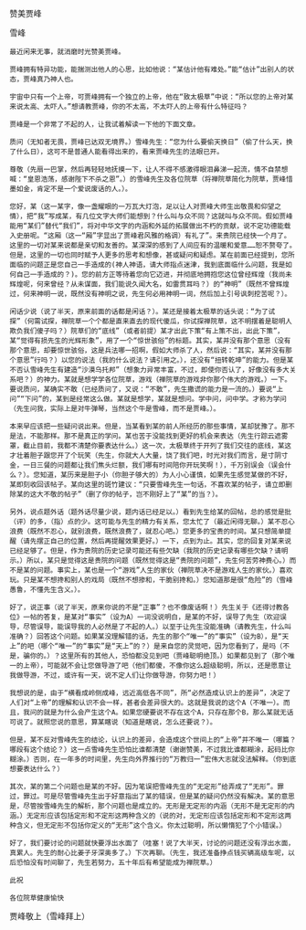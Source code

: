 赞美贾峰

雪峰


    最近闲来无事，就消磨时光赞美贾峰。

    贾峰拥有特异功能，能揣测出他人的心思，比如他说：“某估计他有难处。”能“估计”出别人的状态，贾峰真乃神人也。

    宇宙中只有一个上帝，可贾峰拥有一个独立的上帝，他在“致太极草”中说：“所以您的上帝对某来说太高、太吓人。”想请教贾峰，你的不太高，不太吓人的上帝有什么特征吗？

    贾峰是一个非常了不起的人，让我试着解读一下他的下面文章。

    质问（无知者无畏，贾峰已达双无境界。）雪峰先生：“您为什么要偷天换日”（偷了什么天，换了什么日），这可不是普通人能看得出来的，看来贾峰先生的法眼已开。

    尊敬（先扇一巴掌，然后再轻轻地抚摸一下，让人不得不感激得眼泪鼻涕一起流，情不自禁想喊：“皇恩浩荡，感谢陛下不杀之恩”。）的雪峰先生及各位院草（将禅院草简化为院草，贾峰惜墨如金，肯定不是一个爱说废话的人。）。

    您好，某（这一某字，像一盏耀眼的一万瓦大灯泡，足以让人对贾峰大师生出敬畏和仰望之情），把“我”写成某，有几位文字大师们能想到？什么叫与众不同？这就叫与众不同。假如贾峰能用“某们”替代“我们”，将对中华文字的内涵和外延的拓展做出不朽的贡献，说不定功德能载入史册呢。“这厢（这一“厢”字显出了贾峰君风雅的格调）有礼了”。来贵院已经快一个月了。这里的一切对某来说都是亲切和友善的。某深深的感到了人间应有的温暖和爱意……恕不赘夸了。但是，这里的一切也同时赋予人更多的思考和想像，甚或疑问和疑虑。某在前面已经提到，您所面临的问题正是您自己一手造成的(神人神语，请大师指点迷津，我到底面临什么问题，我是如何自己一手造成的？)。您的前方正等待着您向它迈进，并彻底地拥抱您这位曾经辉煌（我尚未辉煌呢，何来曾经？从未谋面，我们能说久闻大名，如雷贯耳吗？）的“神明”（既然不曾辉煌过，何来神明一说，既然没有神明之说，先生何必用神明一词，然后加上引号讽刺挖苦呢？）。

    闲话少说（说了半天，原来前面的话都是闲话？）。某还是接着太极草的话头说：“为了试探”（何需试探，禅院草一个个都是直来直去的现代傻瓜，你试探禅院草，这不明摆着是聪明人欺负我们傻子吗？）院草们的“底线”（或者前提）某才出此下策“有上策不出，出此下策”，某“觉得有损先生的光辉形象”，用了一个“惊世骇俗”的标题。其实，某并没有那个意思（没有那个意思，却要惊世骇俗，这是兵法哪一招啊，假如大师杀了人，然后说：“其实，某并没有那个意思”行吗？）以您的说法（我的什么说法？请引用之。），还没有“扭转乾坤”的能力。但是某不否认雪峰先生有建造“沙漠乌托邦”（想象力异常丰富，不过，即使你否认了，好像没有多大关系吧？）的神力。某就是想学学各位院草，游戏（禅院草的游戏非你那个伟大的游戏。）一下。要说质问，某确实不敢（已经质问了，又说：“不敢”，先生撒谎的能力是一流的。）要说“上问”“下问”的，某到是经常这么做。某就是想学，某就是想问。学中问，问中学。才称为学问（先生问我，实际上是对牛弹琴，当然这个牛是雪峰，而不是贾峰。）。

    本来早应该把一些疑问说出来。但是，当某看到某的前人所经历的那些事情，某却犹豫了。那不是法，不能那样。那不是真正的学问。某也苦于没能找到更好的机会来表达（先生行踪云遮雾罩，截止目前，我都不清楚你要表达什么。）这一次，太极草终于开列了我们交往的底线，某这才壮着胆子跟您开了个玩笑（先生，你就大人大量，饶了我们吧，时光对我们而言，是寸阴寸金，一日三餐的问题都让我们焦头烂额，我们哪有时间陪你开玩笑啊！），千万别误会（误会什么？）。您知道，某历来是胆子小（你胆子够大的）为人小心谨慎，如果先生感觉某做的不好，某即刻收回该帖子。某向这里的斑竹建议：“只要雪峰先生一句话，不喜欢某的帖子，请立即删除某的这大不敬的帖子”（删了你的帖子，岂不刚好上了“某”的当？）。

    另外，说点题外话（题外话尽量少说，题内话已经足以。）看到先生给某的回帖，总的感觉是批（评）的多，（指）点的少。这可能与先生的精力有关系，您太忙了（最近闲得无聊。）某不忍心浪费（既然不忍心，就别浪费，既然浪费了，就忍心吧。）您更多的宝贵的时间。某只想简单提醒（请先摆正自己的位置，然后再提醒效果更好。）一下，点到为止。其实，您的回复对某来说已经足够了。但是，作为贵院的历史记录可能还有些欠缺（我院的历史记录有哪些欠缺？请明示。）所以，某只是觉得这是贵院的问题（既然觉得这是“贵院的问题”，先生何苦劳神费心。）而不是某的问题。事实上，某也是一个“游戏”人生的家伙（禅院草决不是游戏人生的家伙。）喜欢玩。只是某不想搀和别人的戏局（既然不想掺和，干脆别搀和。）您知道那是很“危险”的（雪峰愚鲁，不懂先生含义。）。

    好了，说正事（说了半天，原来你说的不是“正事”？也不像废话啊！）先生关于《还得讨教各位》一帖的答复，是某对“事实”（设为A）一词没说明白，是某的不好，误导了先生（欢迎误导，尽管误导，能误导我的人必然是了不起的人。）以至于让先生没能准确（请教先生，什么叫准确？）回答这个问题。如果某没理解错的话，先生的那个“唯一”的“事实”（设为B），是“天上”的吧（哪个“唯一”的“事实”是“天上”的？）是来自您的灵觉吧，因为您看到了，是吗（不是，骗你的。）？这里所有的其他人，恐怕都没见到吧（贾峰聪明绝顶。）如果都见到了（那个唯一的上帝），可能就不会让您做导游了吧（他们都傻，不像你这么超级聪明，所以，还是愿意让我做导游，不过，或许有一天，说不定人们让你做导游，你努力吧！）

    我想说的是，由于“横看成岭侧成峰，远近高低各不同”，所“必然造成认识上的差异”，决定了人们对“上帝”的理解和认识不会一样，甚者会差异很大的。这就是我说的这个A（不唯一）。而且，我问的就是为什么会产生这个A。如果您硬要说不存在这个A，只存在那个B，那么某就无话可说了。就照您说的意思，算某瞎说（知道是瞎说，怎么还要说？）。

    但是，某不反对雪峰先生的结论，认识上的差异，会造成这个世间上的“上帝”并不唯一（哪篇？哪段有这个结论？）这一点雪峰先生恐怕比谁都清楚（谢谢赞美，不过我比谁都糊涂，起码比你糊涂。）否则，在一年多的时间里，先生向外界推行的“万教归一”宏伟大志就没法解释。（你到底想要表达什么？）

    其次，某的第二个问题也是某的不好。因为笔误把雪峰先生的“无定形”给弄成了“无形”。罪过，罪过。可是尽管雪峰先生出于好意指出了某的错误，但是某的疑问仍然没有解决。某的意思是，尽管按雪峰先生的解析，那个问题也是成立的。无形是无定形的内涵（无形不是无定形的内涵。）无定形应该包括定形和不定形这两种含义的（说的对，无定形应该包括定形和不定形这两种含义，但无定形不包括你定义的“无形”这个含义。你太过聪明，所以懒惰犯了个小错误。）

    好了，我们要讨论的问题就快要浮出水面了（哇塞！说了大半天，讨论的问题还没有浮出水面，真累人。先生的耐心比姜子牙深奥多了。）下次再聊。（先生，我还准备挣点钱买辆高级车呢，以后恐怕没有时间聊了，先生若努力，五十年后有希望能成为禅院草。）

    此祝

    各位院草健康愉快

贾峰敬上（雪峰拜上）



